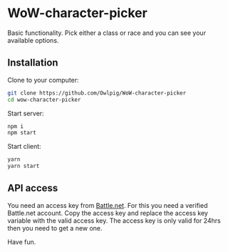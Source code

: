 # WoW-character-picker

Basic functionality. Pick either a class or race and you can see your available options. 

## Installation

Clone to your computer: 

```bash
git clone https://github.com/Owlpig/WoW-character-picker
cd wow-character-picker
```
Start server:
```bash
npm i
npm start
```

Start client:
```bash
yarn
yarn start
```
## API access

You need an access key from [Battle.net](https://develop.battle.net/access). For this you need a verified Battle.net account. Copy the access key and replace the access key variable with the valid access key.
The access key is only valid for 24hrs then you need to get a new one.

Have fun.